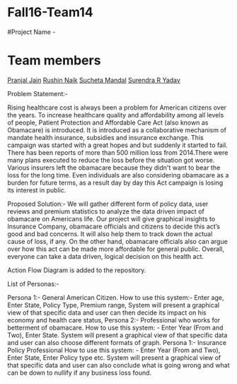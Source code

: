 # Fall16-Team14

#Project Name - 

# Team members

[Pranjal Jain](https://github.com/jpranjal)
[Rushin Naik](https://github.com/Rushin95)
[Sucheta Mandal](https://github.com/suchetamandal)
[Surendra R Yadav](https://github.com/surendrary)

Problem Statement:-

Rising healthcare cost is always been a problem for American citizens over the years. To increase healthcare quality and affordability among all levels of people, Patient Protection and Affordable Care Act (also known as Obamacare) is introduced. It is introduced as a collaborative mechanism of mandate health insurance, subsidies and insurance exchange. This campaign was started with a great hopes and but suddenly it started to fail. There has been reports of more than 500 million loss from 2014.There were many plans executed to reduce the loss before the situation got worse. Various insurers left the obamacare because they didn't want to bear the loss for the long time. Even individuals are also considering obamacare as a burden for future terms, as a result day by day this Act campaign is losing its interest in public.

Proposed Solution:-
We will gather different form of policy data, user reviews and premium statistics to analyze the data driven impact of obamacare on Americans life. Our project will give graphical insights to Insurance Company, obamacare officials and citizens to decide this act’s good and bad concerns. It will also help them to track down the actual cause of loss, if any. On the other hand, obamacare officials also can argue over how this act can be made more affordable for general public. Overall, everyone can take a data driven, logical decision on this health act. 

Action Flow Diagram is added to the repository.

List of Personas:-

Persona 1:- General American Citizen.
How to use this system:- Enter age, Enter State, Policy Type, Premium range, System will present a graphical view of that specific data and user can then decide its impact on his economy and health care status,
Persona 2:- Professional who works for betterment of obamacare.
How to use this system: - Enter Year (From and Two), Enter State. System will present a graphical view of that specific data and user can also choose different formats of graph.
Persona 1:- Insurance Policy Professional
How to use this system: - Enter Year (From and Two), Enter State, Enter Policy type etc. System will present a graphical view of that specific data and user can also conclude what is going wrong and what can be down to nullify if any business loss found.


